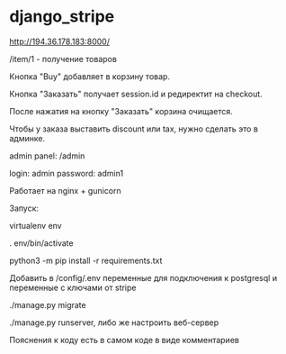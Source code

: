 # django_stripe

http://194.36.178.183:8000/

/item/1 - получение товаров

Кнопка "Buy" добавляет в корзину товар.

Кнопка "Заказать" получает session.id и редиректит на checkout.

После нажатия на кнопку "Заказать" корзина очищается.

Чтобы у заказа выставить discount или tax, нужно сделать это в админке.

admin panel: /admin

login: admin password: admin1

Работает на nginx + gunicorn

Запуск:
  
virtualenv env

. env/bin/activate

python3 -m pip install -r requirements.txt

Добавить в /config/.env переменные для подключения к postgresql
и переменные с ключами от stripe

./manage.py migrate

./manage.py runserver, либо же настроить веб-сервер

Пояснения к коду есть в самом коде в виде комментариев
